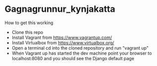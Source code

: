 # Gagnagrunnur_kynjakatta
How to get this working

- Clone this repo
- Install Vagrant from https://www.vagrantup.com/
- Install Virtualbox from https://www.virtualbox.org/
- Open a terminal cd into the cloned repository and run "vagrant up"
- When Vagrant up has started the dev machine point your browser to localhost:8080 and you should see the Django default page

